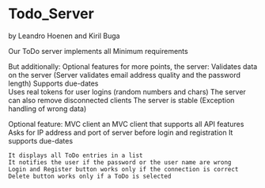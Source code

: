 # Todo_Server
by Leandro Hoenen and Kiril Buga

Our ToDo server implements all Minimum requirements

But additionally:
Optional features for more points, the server:
	Validates data on the server	(Server validates email address quality and the password length)
	Supports due-dates	
	Uses real tokens for user logins (random numbers and chars)
	The server can also remove disconnected clients
	The server is stable (Exception handling of wrong data)
	
Optional feature: MVC client
	an MVC client that supports all API features
	Asks for IP address and port of server before login and registration
	It supports due-dates 
	
	It displays all ToDo entries in a list
	It notifies the user if the password or the user name are wrong
	Login and Register button works only if the connection is correct
	Delete button works only if a ToDo is selected
	